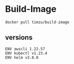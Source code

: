 # Build-Image

```bash
docker pull timzu/build-image
```

## versions

```
ENV awscli 1.22.57
ENV kubectl v1.23.4
ENV helm v3.8.0
```
